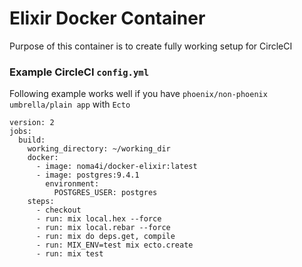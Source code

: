 # Elixir Docker Container

Purpose of this container is to create fully working setup for CircleCI

### Example CircleCI `config.yml`

Following example works well if you have `phoenix/non-phoenix umbrella/plain app` with `Ecto`

```
version: 2
jobs:
  build:
    working_directory: ~/working_dir
    docker:
      - image: noma4i/docker-elixir:latest
      - image: postgres:9.4.1
        environment:
          POSTGRES_USER: postgres
    steps:
      - checkout
      - run: mix local.hex --force
      - run: mix local.rebar --force
      - run: mix do deps.get, compile
      - run: MIX_ENV=test mix ecto.create
      - run: mix test
```

